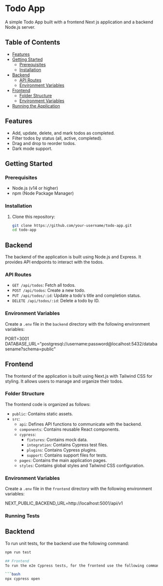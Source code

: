 # Todo App

A simple Todo App built with a frontend Next js application and a backend Node.js server.

## Table of Contents

- [Features](#features)
- [Getting Started](#getting-started)
  - [Prerequisites](#prerequisites)
  - [Installation](#installation)
- [Backend](#backend)
  - [API Routes](#api-routes)
  - [Environment Variables](#environment-variables)
- [Frontend](#frontend)
  - [Folder Structure](#folder-structure)
  - [Environment Variables](#environment-variables-1)
- [Running the Application](#running-the-application)

## Features

- Add, update, delete, and mark todos as completed.
- Filter todos by status (all, active, completed).
- Drag and drop to reorder todos.
- Dark mode support.

## Getting Started

### Prerequisites

- Node.js (v14 or higher)
- npm (Node Package Manager)

### Installation

1. Clone this repository:
   ```bash
   git clone https://github.com/your-username/todo-app.git
   cd todo-app

## Backend

The backend of the application is built using Node.js and Express. It provides API endpoints to interact with the todos.

### API Routes

- `GET /api/todos`: Fetch all todos.
- `POST /api/todos`: Create a new todo.
- `PUT /api/todos/:id`: Update a todo's title and completion status.
- `DELETE /api/todos/:id`: Delete a todo by ID.

### Environment Variables

Create a `.env` file in the `backend` directory with the following environment variables:

PORT=3001
DATABASE_URL="postgresql://username:password@localhost:5432/databasename?schema=public"

## Frontend

The frontend of the application is built using Next.js with Tailwind CSS for styling. It allows users to manage and organize their todos.

### Folder Structure

The frontend code is organized as follows:

- `public`: Contains static assets.
- `src`:
    - `api`: Defines API functions to communicate with the backend.
    - `components`: Contains reusable React components.
    - `cypress`:
        - `fixtures`: Contains mock data.
        - `integration`: Contains Cypress test files.
        - `plugins`: Contains Cypress plugins.
        - `support`: Contains support files for tests.
    - `pages`: Contains the main application pages.
    - `styles`: Contains global styles and Tailwind CSS configuration.

### Environment Variables

Create a `.env` file in the `frontend` directory with the following environment variables:

NEXT_PUBLIC_BACKEND_URL=http://localhost:5001/api/v1

### Running Tests

## Backtend
To run unit tests, for the backend use the following command:

```bash
npm run test

## Frontend
To run the e2e Cypress tests, for the frontend use the following command:

```bash
npx cypress open